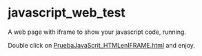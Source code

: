 javascript_web_test
===================

A web page with iframe to show your javascript code, running.

Double click on [PruebaJavaScrit_HTMLenIFRAME.html](https://github.com/prietopa/javascript_web_test/blob/master/PruebaJavaScrit_HTMLenIFRAME.html) and enjoy.
